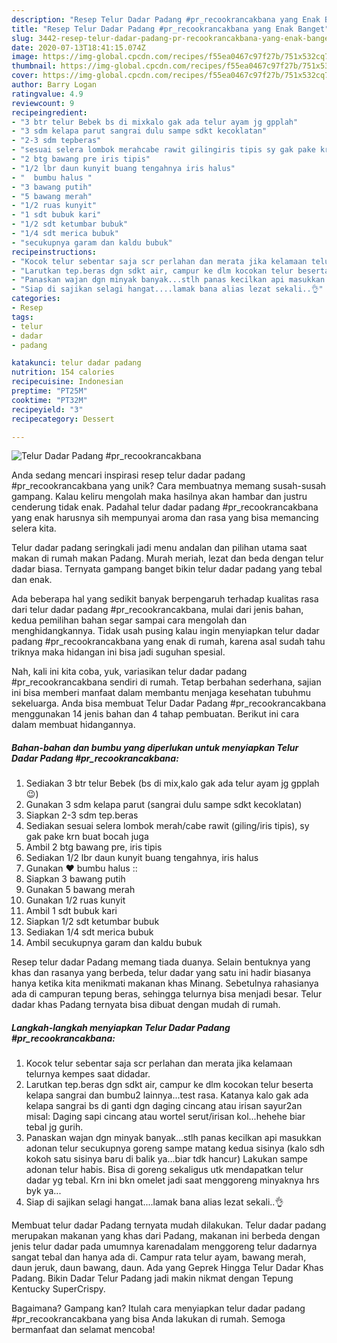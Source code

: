```yaml
---
description: "Resep Telur Dadar Padang #pr_recookrancakbana yang Enak Banget"
title: "Resep Telur Dadar Padang #pr_recookrancakbana yang Enak Banget"
slug: 3442-resep-telur-dadar-padang-pr-recookrancakbana-yang-enak-banget
date: 2020-07-13T18:41:15.074Z
image: https://img-global.cpcdn.com/recipes/f55ea0467c97f27b/751x532cq70/telur-dadar-padang-pr_recookrancakbana-foto-resep-utama.jpg
thumbnail: https://img-global.cpcdn.com/recipes/f55ea0467c97f27b/751x532cq70/telur-dadar-padang-pr_recookrancakbana-foto-resep-utama.jpg
cover: https://img-global.cpcdn.com/recipes/f55ea0467c97f27b/751x532cq70/telur-dadar-padang-pr_recookrancakbana-foto-resep-utama.jpg
author: Barry Logan
ratingvalue: 4.9
reviewcount: 9
recipeingredient:
- "3 btr telur Bebek bs di mixkalo gak ada telur ayam jg gpplah"
- "3 sdm kelapa parut sangrai dulu sampe sdkt kecoklatan"
- "2-3 sdm tepberas"
- "sesuai selera lombok merahcabe rawit gilingiris tipis sy gak pake krn buat bocah juga"
- "2 btg bawang pre iris tipis"
- "1/2 lbr daun kunyit buang tengahnya iris halus"
- "  bumbu halus "
- "3 bawang putih"
- "5 bawang merah"
- "1/2 ruas kunyit"
- "1 sdt bubuk kari"
- "1/2 sdt ketumbar bubuk"
- "1/4 sdt merica bubuk"
- "secukupnya garam dan kaldu bubuk"
recipeinstructions:
- "Kocok telur sebentar saja scr perlahan dan merata jika kelamaan telurnya kempes saat didadar."
- "Larutkan tep.beras dgn sdkt air, campur ke dlm kocokan telur beserta kelapa sangrai dan bumbu2 lainnya...test rasa. Katanya kalo gak ada kelapa sangrai bs di ganti dgn daging cincang atau irisan sayur2an misal: Daging sapi cincang atau wortel serut/irisan kol...hehehe biar tebal jg gurih."
- "Panaskan wajan dgn minyak banyak...stlh panas kecilkan api masukkan adonan telur secukupnya goreng sampe matang kedua sisinya (kalo sdh kokoh satu sisinya baru di balik ya...biar tdk hancur) Lakukan sampe adonan telur habis. Bisa di goreng sekaligus utk mendapatkan telur dadar yg tebal. Krn ini bkn omelet jadi saat menggoreng minyaknya hrs byk ya..."
- "Siap di sajikan selagi hangat....lamak bana alias lezat sekali..👌"
categories:
- Resep
tags:
- telur
- dadar
- padang

katakunci: telur dadar padang 
nutrition: 154 calories
recipecuisine: Indonesian
preptime: "PT25M"
cooktime: "PT32M"
recipeyield: "3"
recipecategory: Dessert

---
```



![Telur Dadar Padang #pr_recookrancakbana](https://img-global.cpcdn.com/recipes/f55ea0467c97f27b/751x532cq70/telur-dadar-padang-pr_recookrancakbana-foto-resep-utama.jpg)

Anda sedang mencari inspirasi resep telur dadar padang #pr_recookrancakbana yang unik? Cara membuatnya memang susah-susah gampang. Kalau keliru mengolah maka hasilnya akan hambar dan justru cenderung tidak enak. Padahal telur dadar padang #pr_recookrancakbana yang enak harusnya sih mempunyai aroma dan rasa yang bisa memancing selera kita.

Telur dadar padang seringkali jadi menu andalan dan pilihan utama saat makan di rumah makan Padang. Murah meriah, lezat dan beda dengan telur dadar biasa. Ternyata gampang banget bikin telur dadar padang yang tebal dan enak.

Ada beberapa hal yang sedikit banyak berpengaruh terhadap kualitas rasa dari telur dadar padang #pr_recookrancakbana, mulai dari jenis bahan, kedua pemilihan bahan segar sampai cara mengolah dan menghidangkannya. Tidak usah pusing kalau ingin menyiapkan telur dadar padang #pr_recookrancakbana yang enak di rumah, karena asal sudah tahu triknya maka hidangan ini bisa jadi suguhan spesial.


Nah, kali ini kita coba, yuk, variasikan telur dadar padang #pr_recookrancakbana sendiri di rumah. Tetap berbahan sederhana, sajian ini bisa memberi manfaat dalam membantu menjaga kesehatan tubuhmu sekeluarga. Anda bisa membuat Telur Dadar Padang #pr_recookrancakbana menggunakan 14 jenis bahan dan 4 tahap pembuatan. Berikut ini cara dalam membuat hidangannya.

<!--inarticleads1-->

##### Bahan-bahan dan bumbu yang diperlukan untuk menyiapkan Telur Dadar Padang #pr_recookrancakbana:

1. Sediakan 3 btr telur Bebek (bs di mix,kalo gak ada telur ayam jg gpplah😉)
1. Gunakan 3 sdm kelapa parut (sangrai dulu sampe sdkt kecoklatan)
1. Siapkan 2-3 sdm tep.beras
1. Sediakan sesuai selera lombok merah/cabe rawit (giling/iris tipis), sy gak pake krn buat bocah juga
1. Ambil 2 btg bawang pre, iris tipis
1. Sediakan 1/2 lbr daun kunyit buang tengahnya, iris halus
1. Gunakan  ❤ bumbu halus ::
1. Siapkan 3 bawang putih
1. Gunakan 5 bawang merah
1. Gunakan 1/2 ruas kunyit
1. Ambil 1 sdt bubuk kari
1. Siapkan 1/2 sdt ketumbar bubuk
1. Sediakan 1/4 sdt merica bubuk
1. Ambil secukupnya garam dan kaldu bubuk


Resep telur dadar Padang memang tiada duanya. Selain bentuknya yang khas dan rasanya yang berbeda, telur dadar yang satu ini hadir biasanya hanya ketika kita menikmati makanan khas Minang. Sebetulnya rahasianya ada di campuran tepung beras, sehingga telurnya bisa menjadi besar. Telur dadar khas Padang ternyata bisa dibuat dengan mudah di rumah. 

<!--inarticleads2-->

##### Langkah-langkah menyiapkan Telur Dadar Padang #pr_recookrancakbana:

1. Kocok telur sebentar saja scr perlahan dan merata jika kelamaan telurnya kempes saat didadar.
1. Larutkan tep.beras dgn sdkt air, campur ke dlm kocokan telur beserta kelapa sangrai dan bumbu2 lainnya...test rasa. Katanya kalo gak ada kelapa sangrai bs di ganti dgn daging cincang atau irisan sayur2an misal: Daging sapi cincang atau wortel serut/irisan kol...hehehe biar tebal jg gurih.
1. Panaskan wajan dgn minyak banyak...stlh panas kecilkan api masukkan adonan telur secukupnya goreng sampe matang kedua sisinya (kalo sdh kokoh satu sisinya baru di balik ya...biar tdk hancur) Lakukan sampe adonan telur habis. Bisa di goreng sekaligus utk mendapatkan telur dadar yg tebal. Krn ini bkn omelet jadi saat menggoreng minyaknya hrs byk ya...
1. Siap di sajikan selagi hangat....lamak bana alias lezat sekali..👌


Membuat telur dadar Padang ternyata mudah dilakukan. Telur dadar padang merupakan makanan yang khas dari Padang, makanan ini berbeda dengan jenis telur dadar pada umumnya karenadalam menggoreng telur dadarnya sangat tebal dan hanya ada di. Campur rata telur ayam, bawang merah, daun jeruk, daun bawang, daun. Ada yang Geprek Hingga Telur Dadar Khas Padang. Bikin Dadar Telur Padang jadi makin nikmat dengan Tepung Kentucky SuperCrispy. 

Bagaimana? Gampang kan? Itulah cara menyiapkan telur dadar padang #pr_recookrancakbana yang bisa Anda lakukan di rumah. Semoga bermanfaat dan selamat mencoba!
